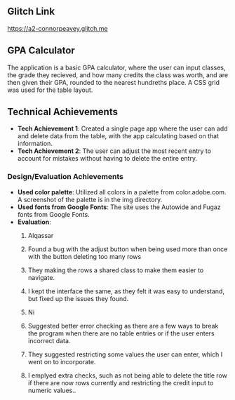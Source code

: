 ## Glitch Link
https://a2-connorpeavey.glitch.me

## GPA Calculator

The application is a basic GPA calculator, where the user can input classes, the grade they recieved, and how many credits the class was worth, and are then given their GPA, rounded to the nearest hundreths place. A CSS grid was used for the table layout.

## Technical Achievements
- **Tech Achievement 1**: Created a single page app where the user can add and delete data from the table, with the app calculating based on that information.
- **Tech Achievement 2**: The user can adjust the most recent entry to account for mistakes without having to delete the entire entry.

### Design/Evaluation Achievements
- **Used color palette**: Utilized all colors in a palette from color.adobe.com. A screenshot of the palette is in the img directory.
- **Used fonts from Google Fonts**: The site uses the Autowide and Fugaz fonts from Google Fonts.
- **Evaluation**:
    1. Alqassar
    2. Found a bug with the adjust button when being used more than once with the button deleting too many rows
    3. They making the rows a shared class to make them easier to navigate.
    4. I kept the interface the same, as they felt it was easy to understand, but fixed up the issues they found.

    1. Ni
    2. Suggested better error checking as there are a few ways to break the program when there are no table entries or if the user enters incorrect data.
    3. They suggested restricting some values the user can enter, which I went on to incorporate.
    4. I emplyed extra checks, such as not being able to delete the title row if there are now rows currently and restricting the credit input to numeric values..